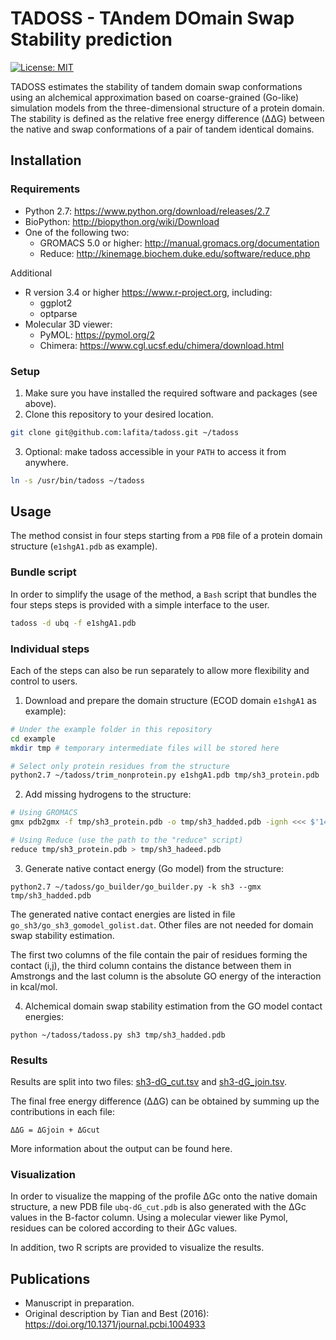 # TADOSS - TAndem DOmain Swap Stability prediction

[![License: MIT](https://img.shields.io/badge/License-MIT-yellow.svg)](LICENSE)

TADOSS estimates the stability of tandem domain swap conformations using an alchemical approximation based on coarse-grained (Go-like) simulation models from the three-dimensional structure of a protein domain.
The stability is defined as the relative free energy difference (ΔΔG) between the native and swap conformations of a pair of tandem identical domains.

## Installation

### Requirements

- Python 2.7: https://www.python.org/download/releases/2.7
- BioPython: http://biopython.org/wiki/Download
- One of the following two:
  - GROMACS 5.0 or higher: http://manual.gromacs.org/documentation
  - Reduce: http://kinemage.biochem.duke.edu/software/reduce.php

Additional
- R version 3.4 or higher https://www.r-project.org, including:
  - ggplot2
  - optparse
- Molecular 3D viewer:
  - PyMOL: https://pymol.org/2
  - Chimera: https://www.cgl.ucsf.edu/chimera/download.html

### Setup

1. Make sure you have installed the required software and packages (see above).
2. Clone this repository to your desired location.
```bash
git clone git@github.com:lafita/tadoss.git ~/tadoss
```
3. Optional: make tadoss accessible in your `PATH` to access it from anywhere.
```bash
ln -s /usr/bin/tadoss ~/tadoss
```

## Usage

The method consist in four steps starting from a `PDB` file of a protein domain structure (`e1shgA1.pdb` as example).

### Bundle script

In order to simplify the usage of the method, a `Bash` script that bundles the four steps steps is provided with a simple interface to the user.

```bash
tadoss -d ubq -f e1shgA1.pdb
```

### Individual steps

Each of the steps can also be run separately to allow more flexibility and control to users.

1. Download and prepare the domain structure (ECOD domain `e1shgA1` as example):
```bash
# Under the example folder in this repository
cd example
mkdir tmp # temporary intermediate files will be stored here
```
```bash
# Select only protein residues from the structure
python2.7 ~/tadoss/trim_nonprotein.py e1shgA1.pdb tmp/sh3_protein.pdb
```

2. Add missing hydrogens to the structure:
```bash
# Using GROMACS
gmx pdb2gmx -f tmp/sh3_protein.pdb -o tmp/sh3_hadded.pdb -ignh <<< $'14\n3'
```
```bash
# Using Reduce (use the path to the "reduce" script)
reduce tmp/sh3_protein.pdb > tmp/sh3_hadeed.pdb
```

3. Generate native contact energy (Go model) from the structure:
```
python2.7 ~/tadoss/go_builder/go_builder.py -k sh3 --gmx tmp/sh3_hadded.pdb
```

The generated native contact energies are listed in file `go_sh3/go_sh3_gomodel_golist.dat`.
Other files are not needed for domain swap stability estimation.

The first two columns of the file contain the pair of residues forming the contact (i,j), the third column contains the distance between them in Amstrongs and the last column is the absolute GO energy of the interaction in kcal/mol.

4. Alchemical domain swap stability estimation from the GO model contact energies:
```
python ~/tadoss/tadoss.py sh3 tmp/sh3_hadded.pdb
```

### Results

Results are split into two files: [sh3-dG_cut.tsv](example/sh3-dG_cut.tsv) and [sh3-dG_join.tsv](example/sh3-dG_join.tsv).

The final free energy difference (ΔΔG) can be obtained by summing up the contributions in each file:
```
ΔΔG = ΔGjoin + ΔGcut
```

More information about the output can be found here.

### Visualization

In order to visualize the mapping of the profile ΔGc onto the native domain structure, a new PDB file `ubq-dG_cut.pdb` is also generated with the ΔGc values in the B-factor column. Using a molecular viewer like Pymol, residues can be colored according to their ΔGc values.

In addition, two R scripts are provided to visualize the results.

## Publications

- Manuscript in preparation.
- Original description by Tian and Best (2016): https://doi.org/10.1371/journal.pcbi.1004933
